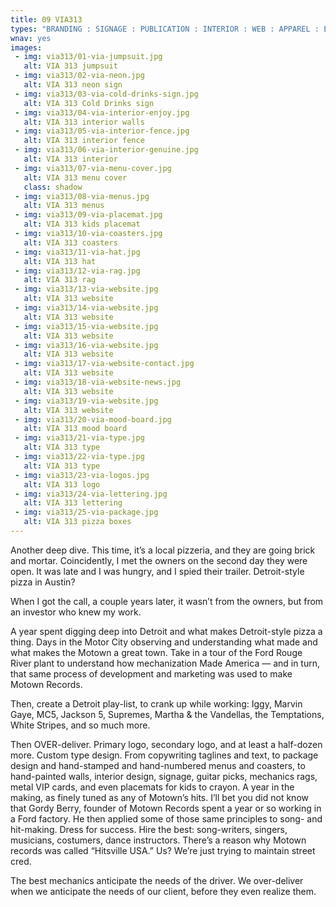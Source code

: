 ```yaml
---
title: 09 VIA313
types: "BRANDING : SIGNAGE : PUBLICATION : INTERIOR : WEB : APPAREL : EVENT MATERIALS"
wnav: yes
images:
 - img: via313/01-via-jumpsuit.jpg
   alt: VIA 313 jumpsuit
 - img: via313/02-via-neon.jpg
   alt: VIA 313 neon sign
 - img: via313/03-via-cold-drinks-sign.jpg
   alt: VIA 313 Cold Drinks sign
 - img: via313/04-via-interior-enjoy.jpg
   alt: VIA 313 interior walls
 - img: via313/05-via-interior-fence.jpg
   alt: VIA 313 interior fence
 - img: via313/06-via-interior-genuine.jpg
   alt: VIA 313 interior
 - img: via313/07-via-menu-cover.jpg
   alt: VIA 313 menu cover
   class: shadow
 - img: via313/08-via-menus.jpg
   alt: VIA 313 menus
 - img: via313/09-via-placemat.jpg
   alt: VIA 313 kids placemat
 - img: via313/10-via-coasters.jpg
   alt: VIA 313 coasters
 - img: via313/11-via-hat.jpg
   alt: VIA 313 hat
 - img: via313/12-via-rag.jpg
   alt: VIA 313 rag
 - img: via313/13-via-website.jpg
   alt: VIA 313 website
 - img: via313/14-via-website.jpg
   alt: VIA 313 website
 - img: via313/15-via-website.jpg
   alt: VIA 313 website
 - img: via313/16-via-website.jpg
   alt: VIA 313 website
 - img: via313/17-via-website-contact.jpg
   alt: VIA 313 website
 - img: via313/18-via-website-news.jpg
   alt: VIA 313 website
 - img: via313/19-via-website.jpg
   alt: VIA 313 website
 - img: via313/20-via-mood-board.jpg
   alt: VIA 313 mood board
 - img: via313/21-via-type.jpg
   alt: VIA 313 type
 - img: via313/22-via-type.jpg
   alt: VIA 313 type
 - img: via313/23-via-logos.jpg
   alt: VIA 313 logo
 - img: via313/24-via-lettering.jpg
   alt: VIA 313 lettering
 - img: via313/25-via-package.jpg   
   alt: VIA 313 pizza boxes
---
```


Another deep dive. This time, it’s a local pizzeria, and they are going brick and mortar. Coincidently, I met the owners on the second day they were open. It was late and I was hungry, and I spied their trailer. Detroit-style pizza in Austin?

When I got the call, a couple years later, it wasn’t from the owners, but from an investor who knew my work.

A year spent digging deep into Detroit and what makes Detroit-style pizza a thing. Days in the Motor City observing and understanding what made and what makes the Motown a great town. Take in a tour of the Ford Rouge River plant to understand how mechanization Made America — and in turn, that same process of development and marketing was used to make Motown Records.

Then, create a Detroit play-list, to crank up while working: Iggy, Marvin Gaye, MC5, Jackson 5, Supremes, Martha & the Vandellas, the Temptations, White Stripes, and so much more.

Then OVER-deliver. Primary logo, secondary logo, and at least a half-dozen more. Custom type design. From copywriting taglines and text, to package design and hand-stamped and hand-numbered menus and coasters, to hand-painted walls, interior design, signage, guitar picks, mechanics rags, metal VIP cards, and even placemats for kids to crayon. A year in the making, as finely tuned as any of Motown’s hits. I’ll bet you did not know that Gordy Berry, founder of Motown Records spent a year or so working in a Ford factory. He then applied some of those same principles to song- and hit-making. Dress for success. Hire the best: song-writers, singers, musicians, costumers, dance instructors. There’s a reason why Motown records was called “Hitsville USA.” Us? We’re just trying to maintain street cred.

The best mechanics anticipate the needs of the driver. We over-deliver when we anticipate the needs of our client, before they even realize them.
